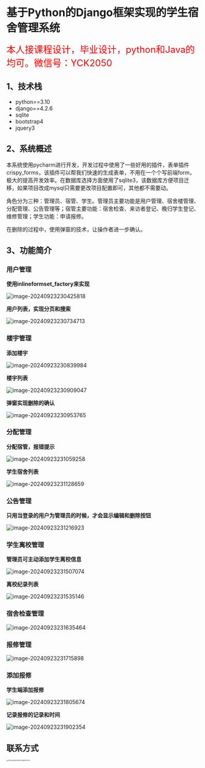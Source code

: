 # 基于Python的Django框架实现的学生宿舍管理系统

<font color="red" size=5>本人接课程设计，毕业设计，python和Java的均可。微信号：YCK2050</font>

## 1、技术栈

- python==3.10
- django==4.2.6
- sqlite
- bootstrap4
- jquery3

## 2、系统概述

本系统使用pycharm进行开发，开发过程中使用了一些好用的插件，表单插件crispy_forms，该插件可以帮我们快速的生成表单，不用在一个个写前端form，极大的提高开发效率。在数据库选择方面使用了sqlite3，该数据库方便项目迁移，如果项目改成mysql只需要更改项目配置即可，其他都不需要动。

角色分为三种：管理员、宿管、学生。管理员主要功能是用户管理、宿舍楼管理、分配管理、公告管理等；宿管主要功能：宿舍检查、来访者登记、晚归学生登记、维修管理；学生功能：申请报修。

在删除的过程中，使用弹窗的技术，让操作者进一步确认。



## 3、功能简介

### 用户管理

**使用inlineformset_factory来实现**

![image-20240923230425818](https://raw.githubusercontent.com/rongdisun/learn/main/image-20240923230425818.png)

**用户列表，实现分页和搜索**

![image-20240923230734713](https://raw.githubusercontent.com/rongdisun/learn/main/image-20240923230734713.png)

### 楼宇管理

**添加楼宇**

![image-20240923230839984](https://raw.githubusercontent.com/rongdisun/learn/main/image-20240923230839984.png)

**楼宇列表**

![image-20240923230909047](https://raw.githubusercontent.com/rongdisun/learn/main/image-20240923230909047.png)

**弹窗实现删除的确认**

![image-20240923230953765](https://raw.githubusercontent.com/rongdisun/learn/main/image-20240923230953765.png)

### 分配管理

**分配宿管，报错提示**

![image-20240923231059258](https://raw.githubusercontent.com/rongdisun/learn/main/image-20240923231059258.png)

**学生宿舍列表**

![image-20240923231128659](https://raw.githubusercontent.com/rongdisun/learn/main/image-20240923231128659.png)

### 公告管理

**只用当登录的用户为管理员的时候，才会显示编辑和删除按钮**

![image-20240923231216923](https://raw.githubusercontent.com/rongdisun/learn/main/image-20240923231216923.png)

### 学生离校管理

**管理员可主动添加学生离校信息**

![image-20240923231507074](https://raw.githubusercontent.com/rongdisun/learn/main/image-20240923231507074.png)

**离校纪录列表**

![image-20240923231535146](https://raw.githubusercontent.com/rongdisun/learn/main/image-20240923231535146.png)

### 宿舍检查管理

![image-20240923231635464](https://raw.githubusercontent.com/rongdisun/learn/main/image-20240923231635464.png)

### 报修管理

![image-20240923231715898](https://raw.githubusercontent.com/rongdisun/learn/main/image-20240923231715898.png)

### 添加报修

**学生端添加报修**

![image-20240923231805674](https://raw.githubusercontent.com/rongdisun/learn/main/image-20240923231805674.png)

**记录报修的记录和时间**

![image-20240923231902354](https://raw.githubusercontent.com/rongdisun/learn/main/image-20240923231902354.png)

## 联系方式

<img src="https://raw.githubusercontent.com/rongdisun/learn/main/5f13931de1631b1611043d8211573c7.jpg" alt="5f13931de1631b1611043d8211573c7" style="zoom:25%;" />